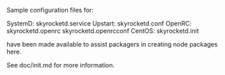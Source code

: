 Sample configuration files for:

SystemD: skyrocketd.service
Upstart: skyrocketd.conf
OpenRC:  skyrocketd.openrc
         skyrocketd.openrcconf
CentOS:  skyrocketd.init

have been made available to assist packagers in creating node packages here.

See doc/init.md for more information.
